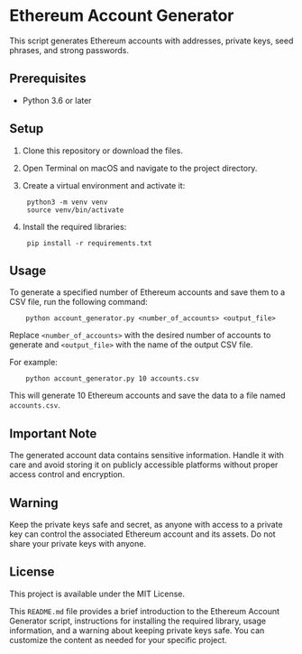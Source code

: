 # Ethereum Account Generator

This script generates Ethereum accounts with addresses, private keys, seed phrases, and strong passwords.

## Prerequisites

- Python 3.6 or later

## Setup

1. Clone this repository or download the files.
2. Open Terminal on macOS and navigate to the project directory.
3. Create a virtual environment and activate it:

        python3 -m venv venv
        source venv/bin/activate 
        

4. Install the required libraries:

        pip install -r requirements.txt


## Usage

To generate a specified number of Ethereum accounts and save them to a CSV file, run the following command:

        python account_generator.py <number_of_accounts> <output_file>


Replace `<number_of_accounts>` with the desired number of accounts to generate and `<output_file>` with the name of the output CSV file.

For example:

        python account_generator.py 10 accounts.csv


This will generate 10 Ethereum accounts and save the data to a file named `accounts.csv`.


## Important Note

The generated account data contains sensitive information. Handle it with care and avoid storing it on publicly accessible platforms without proper access control and encryption.

## Warning
Keep the private keys safe and secret, as anyone with access to a private key can control the associated Ethereum account and its assets. Do not share your private keys with anyone.

## License
This project is available under the MIT License.

This `README.md` file provides a brief introduction to the Ethereum Account Generator script, instructions for installing the required library, usage information, and a warning about keeping private keys safe. You can customize the content as needed for your specific project.
